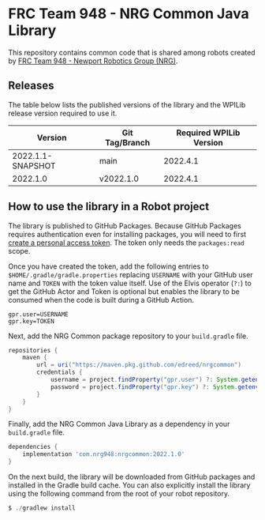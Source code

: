 # FRC Team 948 - NRG Common Java Library

This repository contains common code that is shared among robots created by [FRC Team 948 - Newport Robotics Group (NRG)](https://www.nrg948.com/).

## Releases

The table below lists the published versions of the library and the WPILib release version required to use it.

| Version           | Git Tag/Branch | Required WPILib Version |
|-------------------|----------------|-------------------------|
| 2022.1.1-SNAPSHOT | main           | 2022.4.1                |
| 2022.1.0          | v2022.1.0      | 2022.4.1                |

## How to use the library in a Robot project

The library is published to GitHub Packages. Because GitHub Packages requires authentication even for installing packages, you will need to first [create a personal access token](https://docs.github.com/en/authentication/keeping-your-account-and-data-secure/creating-a-personal-access-token). The token only needs the `packages:read` scope.

Once you have created the token, add the following entries to `$HOME/.gradle/gradle.properties` replacing `USERNAME` with your GitHub user name and `TOKEN` with the token value itself. Use of the Elvis operator (`?:`) to get the GitHub Actor and Token is optional but enables the library to be consumed when the code is built during a GitHub Action.

```properties
gpr.user=USERNAME
gpr.key=TOKEN
```

Next, add the NRG Common package repository to your `build.gradle` file.

```gradle
repositories {
    maven {
        url = uri("https://maven.pkg.github.com/edreed/nrgcommon")
        credentials {
            username = project.findProperty("gpr.user") ?: System.getenv("GITHUB_ACTOR")
            password = project.findProperty("gpr.key") ?: System.getenv("GITHUB_TOKEN")
        }
    }
}
```

Finally, add the NRG Common Java Library as a dependency in your `build.gradle` file.

```gradle
dependencies {
    implementation 'com.nrg948:nrgcommon:2022.1.0'
}
```

On the next build, the library will be downloaded from GitHub packages and installed in the Gradle build cache. You can also explicitly install the library using the following command from the root of your robot repository.

```powershell
$ ./gradlew install
```

